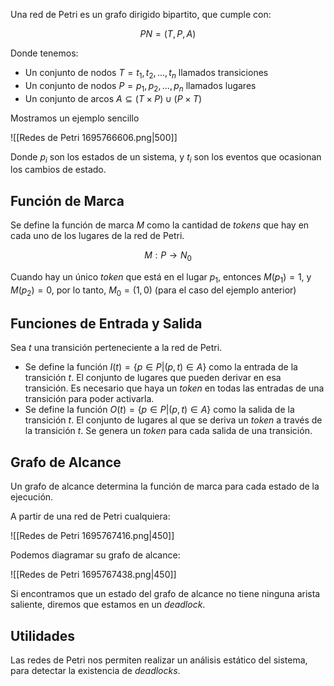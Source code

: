 Una red de Petri es un grafo dirigido bipartito, que cumple con:

$$
PN = (T,P,A)
$$

Donde tenemos:

- Un conjunto de nodos $T = t_1, t_2,..., t_n$ llamados transiciones
- Un conjunto de nodos $P = p_1, p_2,..., p_n$ llamados lugares
- Un conjunto de arcos $A \subseteq (T\times P)\cup(P\times T)$

Mostramos un ejemplo sencillo

![[Redes de Petri 1695766606.png|500]]

Donde $p_i$ son los estados de un sistema, y $t_i$ son los eventos que ocasionan los cambios de estado.

## Función de Marca

Se define la función de marca $M$ como la cantidad de *tokens* que hay en cada uno de los lugares de la red de Petri.

$$
M : P \to N_0
$$

Cuando hay un único *token* que está en el lugar $p_1$, entonces $M(p_1) = 1$, y $M(p_2) = 0$, por lo tanto, $M_0 = (1,0)$ (para el caso del ejemplo anterior)

## Funciones de Entrada y Salida

Sea $t$ una transición perteneciente a la red de Petri.

- Se define la función $I(t) = \{p \in P | (p,t) \in A\}$ como la entrada de la transición $t$. El conjunto de lugares que pueden derivar en esa transición. Es necesario que haya un *token* en todas las entradas de una transición para poder activarla.
- Se define la función $O(t) = \{p \in P | (p,t) \in A\}$ como la salida de la transición $t$. El conjunto de lugares al que se deriva un *token* a través de la transición $t$. Se genera un *token* para cada salida de una transición.

## Grafo de Alcance

Un grafo de alcance determina la función de marca para cada estado de la ejecución.

A partir de una red de Petri cualquiera:

![[Redes de Petri 1695767416.png|450]]

Podemos diagramar su grafo de alcance:

![[Redes de Petri 1695767438.png|450]]

Si encontramos que un estado del grafo de alcance no tiene ninguna arista saliente, diremos que estamos en un *deadlock*.

## Utilidades

Las redes de Petri nos permiten realizar un análisis estático del sistema, para detectar la existencia de *deadlocks*.
